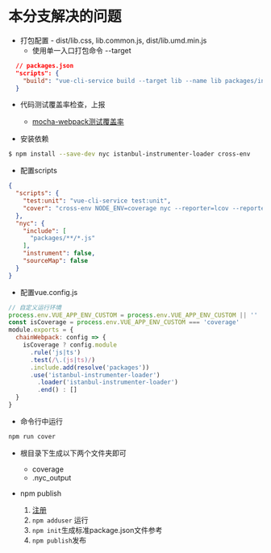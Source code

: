 # 本分支解决的问题
* 打包配置 - dist/lib.css, lib.common.js, dist/lib.umd.min.js
  * 使用单一入口打包命令 --target

```json
  // packages.json
  "scripts": {
    "build": "vue-cli-service build --target lib --name lib packages/index.js"
  }
```
* 代码测试覆盖率检查，上报
  * [mocha-webpack测试覆盖率](https://github.com/zinserjan/mocha-webpack/blob/master/docs/guides/code-coverage.md)

* 安装依赖
```bash
$ npm install --save-dev nyc istanbul-instrumenter-loader cross-env
```
* 配置scripts
```json
{
  "scripts": {
    "test:unit": "vue-cli-service test:unit",
    "cover": "cross-env NODE_ENV=coverage nyc --reporter=lcov --reporter=text npm run test:unit"
  },
  "nyc": {
    "include": [
      "packages/**/*.js"
    ],
    "instrument": false,
    "sourceMap": false
  }
}
```

* 配置vue.config.js

```js
// 自定义运行环境
process.env.VUE_APP_ENV_CUSTOM = process.env.VUE_APP_ENV_CUSTOM || ''
const isCoverage = process.env.VUE_APP_ENV_CUSTOM === 'coverage'
module.exports = {
  chainWebpack: config => {
    isCoverage ? config.module
      .rule('js|ts')
      .test(/\.(js|ts)/)
      .include.add(resolve('packages'))
      .use('istanbul-instrumenter-loader')
        .loader('istanbul-instrumenter-loader')
        .end() : []
  }
}
```

* 命令行中运行

```bash
npm run cover
```

* 根目录下生成以下两个文件夹即可
  * coverage
  * .nyc_output

* npm publish
  1. [注册](https://www.npmjs.com/signup)
  2. `npm adduser` 运行
  3. `npm init`生成标准package.json文件参考
  4. `npm publish`发布

